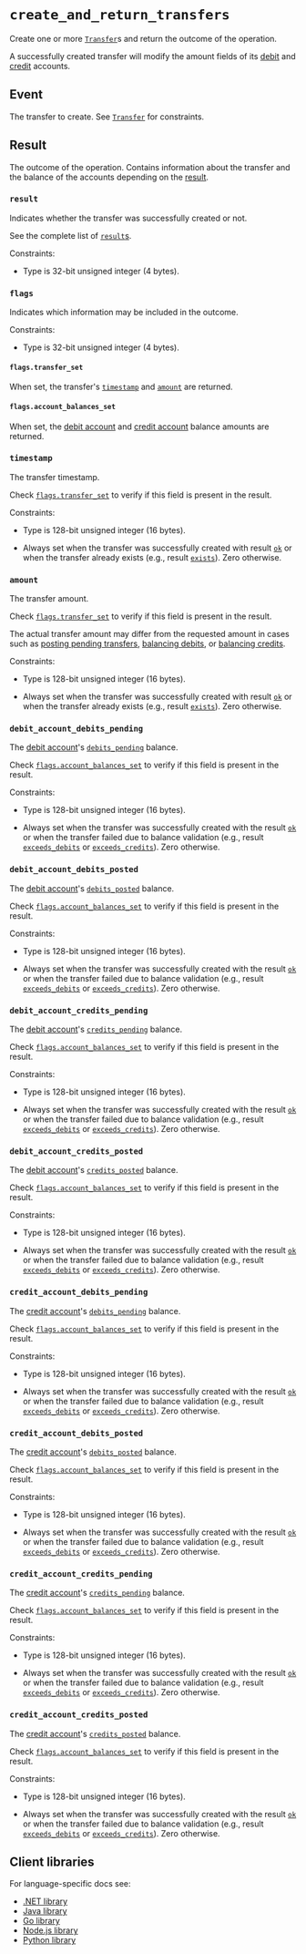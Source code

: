 # `create_and_return_transfers`

Create one or more [`Transfer`](../transfer.md)s and return the outcome of the operation.

A successfully created transfer will modify the
amount fields of its [debit](../transfer.md#debit_account_id) and
[credit](../transfer.md#credit_account_id) accounts.

## Event

The transfer to create. See [`Transfer`](../transfer.md) for constraints.

## Result

The outcome of the operation. Contains information about the transfer
and the balance of the accounts depending on the [result](#result).

### `result`

Indicates whether the transfer was successfully created or not.

See the complete list of [`result`s](./create_transfers.md#result).

Constraints:

- Type is 32-bit unsigned integer (4 bytes).

### `flags`

Indicates which information may be included in the outcome.

Constraints:

- Type is 32-bit unsigned integer (4 bytes).

#### `flags.transfer_set`

When set, the transfer's [`timestamp`](../transfer.md#timestamp)
and [`amount`](../transfer.md#amount) are returned.

#### `flags.account_balances_set`

When set, the [debit account](../transfer.md#debit_account_id)
and [credit account](../transfer.md#credit_account_id) balance amounts are returned.

### `timestamp`

The transfer timestamp.

Check [`flags.transfer_set`](#flagstransfer_set) to verify if this field is present in the result.

Constraints:

- Type is 128-bit unsigned integer (16 bytes).

- Always set when the transfer was successfully created with result [`ok`](./create_transfers.md#ok)
or when the transfer already exists (e.g., result [`exists`](./create_transfers.md#exists)).
  Zero otherwise.

### `amount`

The transfer amount.

Check [`flags.transfer_set`](#flagstransfer_set) to verify if this field is present in the result.

The actual transfer amount may differ from the requested amount in cases such as
[posting pending transfers](../transfer.md#flagspost_pending_transfer),
[balancing debits](../transfer.md#flagsbalancing_debit),
or [balancing credits](../transfer.md#flagsbalancing_credit).

Constraints:

- Type is 128-bit unsigned integer (16 bytes).

- Always set when the transfer was successfully created with result [`ok`](./create_transfers.md#ok)
or when the transfer already exists (e.g., result [`exists`](./create_transfers.md#exists)).
  Zero otherwise.

### `debit_account_debits_pending`

The [debit account](../transfer.md#debit_account_id)'s
[`debits_pending`](../account.md#debits_pending) balance.

Check [`flags.account_balances_set`](#flagsaccount_balances_set) to verify if this field
is present in the result.

Constraints:

- Type is 128-bit unsigned integer (16 bytes).

- Always set when the transfer was successfully created with the result
[`ok`](./create_transfers.md#ok) or when the transfer failed due to balance validation
(e.g., result [`exceeds_debits`](./create_transfers.md#exceeds_debits)
or [`exceeds_credits`](./create_transfers.md#exceeds_credits)).
  Zero otherwise.

### `debit_account_debits_posted`

The [debit account](../transfer.md#debit_account_id)'s
[`debits_posted`](../account.md#debits_posted) balance.

Check [`flags.account_balances_set`](#flagsaccount_balances_set) to verify if this field
is present in the result.

Constraints:

- Type is 128-bit unsigned integer (16 bytes).

- Always set when the transfer was successfully created with the result
[`ok`](./create_transfers.md#ok) or when the transfer failed due to balance validation
(e.g., result [`exceeds_debits`](./create_transfers.md#exceeds_debits)
or [`exceeds_credits`](./create_transfers.md#exceeds_credits)).
  Zero otherwise.

### `debit_account_credits_pending`

The [debit account](../transfer.md#debit_account_id)'s
[`credits_pending`](../account.md#credits_pending) balance.

Check [`flags.account_balances_set`](#flagsaccount_balances_set) to verify if this field
is present in the result.

Constraints:

- Type is 128-bit unsigned integer (16 bytes).

- Always set when the transfer was successfully created with the result
[`ok`](./create_transfers.md#ok) or when the transfer failed due to balance validation
(e.g., result [`exceeds_debits`](./create_transfers.md#exceeds_debits)
or [`exceeds_credits`](./create_transfers.md#exceeds_credits)).
  Zero otherwise.

### `debit_account_credits_posted`

The [debit account](../transfer.md#debit_account_id)'s
[`credits_posted`](../account.md#credits_posted) balance.

Check [`flags.account_balances_set`](#flagsaccount_balances_set) to verify if this field
is present in the result.

Constraints:

- Type is 128-bit unsigned integer (16 bytes).

- Always set when the transfer was successfully created with the result
[`ok`](./create_transfers.md#ok) or when the transfer failed due to balance validation
(e.g., result [`exceeds_debits`](./create_transfers.md#exceeds_debits)
or [`exceeds_credits`](./create_transfers.md#exceeds_credits)).
  Zero otherwise.

### `credit_account_debits_pending`

The [credit account](../transfer.md#credit_account_id)'s
[`debits_pending`](../account.md#debits_pending) balance.

Check [`flags.account_balances_set`](#flagsaccount_balances_set) to verify if this field
is present in the result.

Constraints:

- Type is 128-bit unsigned integer (16 bytes).

- Always set when the transfer was successfully created with the result
[`ok`](./create_transfers.md#ok) or when the transfer failed due to balance validation
(e.g., result [`exceeds_debits`](./create_transfers.md#exceeds_debits)
or [`exceeds_credits`](./create_transfers.md#exceeds_credits)).
  Zero otherwise.

### `credit_account_debits_posted`

The [credit account](../transfer.md#credit_account_id)'s
[`debits_posted`](../account.md#debits_posted) balance.

Check [`flags.account_balances_set`](#flagsaccount_balances_set) to verify if this field
is present in the result.

Constraints:

- Type is 128-bit unsigned integer (16 bytes).

- Always set when the transfer was successfully created with the result
[`ok`](./create_transfers.md#ok) or when the transfer failed due to balance validation
(e.g., result [`exceeds_debits`](./create_transfers.md#exceeds_debits)
or [`exceeds_credits`](./create_transfers.md#exceeds_credits)).
  Zero otherwise.

### `credit_account_credits_pending`

The [credit account](../transfer.md#credit_account_id)'s
[`credits_pending`](../account.md#credits_pending) balance.

Check [`flags.account_balances_set`](#flagsaccount_balances_set) to verify if this field
is present in the result.

Constraints:

- Type is 128-bit unsigned integer (16 bytes).

- Always set when the transfer was successfully created with the result
[`ok`](./create_transfers.md#ok) or when the transfer failed due to balance validation
(e.g., result [`exceeds_debits`](./create_transfers.md#exceeds_debits)
or [`exceeds_credits`](./create_transfers.md#exceeds_credits)).
  Zero otherwise.

### `credit_account_credits_posted`

The [credit account](../transfer.md#credit_account_id)'s
[`credits_posted`](../account.md#credits_posted) balance.

Check [`flags.account_balances_set`](#flagsaccount_balances_set) to verify if this field
is present in the result.

Constraints:

- Type is 128-bit unsigned integer (16 bytes).

- Always set when the transfer was successfully created with the result
[`ok`](./create_transfers.md#ok) or when the transfer failed due to balance validation
(e.g., result [`exceeds_debits`](./create_transfers.md#exceeds_debits)
or [`exceeds_credits`](./create_transfers.md#exceeds_credits)).
  Zero otherwise.

## Client libraries

For language-specific docs see:

- [.NET library](/src/clients/dotnet/README.md#create-and-return-transfers)
- [Java library](/src/clients/java/README.md#create-and-return-transfers)
- [Go library](/src/clients/go/README.md#create-and-return-transfers)
- [Node.js library](/src/clients/node/README.md#create-and-return-transfers)
- [Python library](/src/clients/python/README.md#create-and-return-transfers)
